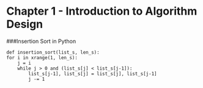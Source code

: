 Chapter 1 - Introduction to Algorithm Design
===

###Insertion Sort
in Python

	def insertion_sort(list_s, len_s):
    for i in xrange(1, len_s):
        j = i
        while j > 0 and (list_s[j] < list_s[j-1]):
            list_s[j-1], list_s[j] = list_s[j], list_s[j-1]
            j -= 1